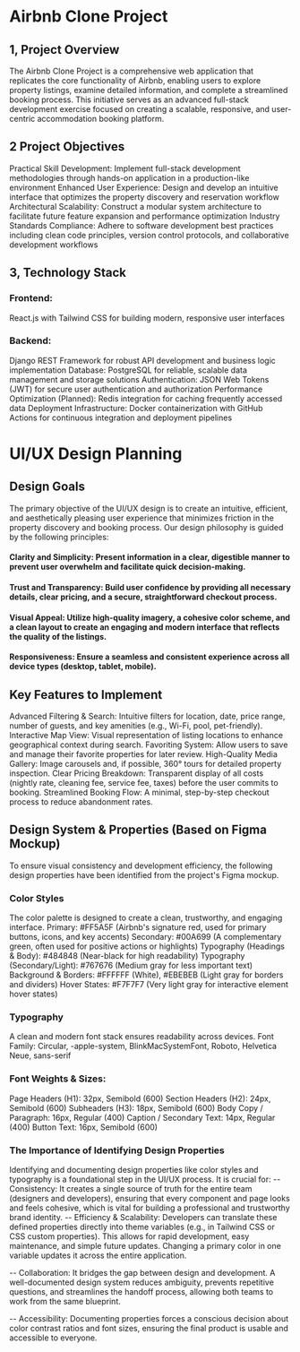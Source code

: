 # Airbnb Clone Project
## 1, Project Overview
The Airbnb Clone Project is a comprehensive web application that replicates the core functionality of Airbnb, enabling users to explore property listings, examine detailed information, and complete a streamlined booking process. This initiative serves as an advanced full-stack development exercise focused on creating a scalable, responsive, and user-centric accommodation booking platform.

## 2 Project Objectives
Practical Skill Development: Implement full-stack development methodologies through hands-on application in a production-like environment
Enhanced User Experience: Design and develop an intuitive interface that optimizes the property discovery and reservation workflow
Architectural Scalability: Construct a modular system architecture to facilitate future feature expansion and performance optimization
Industry Standards Compliance: Adhere to software development best practices including clean code principles, version control protocols, and collaborative development workflows

## 3, Technology Stack
### Frontend: 
React.js with Tailwind CSS for building modern, responsive user interfaces

### Backend: 
Django REST Framework for robust API development and business logic implementation
Database: PostgreSQL for reliable, scalable data management and storage solutions
Authentication: JSON Web Tokens (JWT) for secure user authentication and authorization
Performance Optimization (Planned): Redis integration for caching frequently accessed data  Deployment Infrastructure: Docker containerization with GitHub Actions for continuous integration and deployment pipelines

# UI/UX Design Planning
## Design Goals
The primary objective of the UI/UX design is to create an intuitive, efficient, and aesthetically pleasing user experience that minimizes friction in the property discovery and booking process. Our design philosophy is guided by the following principles:
#### Clarity and Simplicity: Present information in a clear, digestible manner to prevent user overwhelm and facilitate quick decision-making.
#### Trust and Transparency: Build user confidence by providing all necessary details, clear pricing, and a secure, straightforward checkout process.
#### Visual Appeal: Utilize high-quality imagery, a cohesive color scheme, and a clean layout to create an engaging and modern interface that reflects the quality of the listings.
#### Responsiveness: Ensure a seamless and consistent experience across all device types (desktop, tablet, mobile).

## Key Features to Implement
Advanced Filtering & Search: Intuitive filters for location, date, price range, number of guests, and key amenities (e.g., Wi-Fi, pool, pet-friendly).
Interactive Map View: Visual representation of listing locations to enhance geographical context during search.
Favoriting System: Allow users to save and manage their favorite properties for later review.
High-Quality Media Gallery: Image carousels and, if possible, 360° tours for detailed property inspection.
Clear Pricing Breakdown: Transparent display of all costs (nightly rate, cleaning fee, service fee, taxes) before the user commits to booking.
Streamlined Booking Flow: A minimal, step-by-step checkout process to reduce abandonment rates.


## Design System & Properties (Based on Figma Mockup)
To ensure visual consistency and development efficiency, the following design properties have been identified from the project's Figma mockup.

### Color Styles
The color palette is designed to create a clean, trustworthy, and engaging interface.
Primary: #FF5A5F (Airbnb's signature red, used for primary buttons, icons, and key accents)
Secondary: #00A699 (A complementary green, often used for positive actions or highlights)
Typography (Headings & Body): #484848 (Near-black for high readability)
Typography (Secondary/Light): #767676 (Medium gray for less important text)
Background & Borders: #FFFFFF (White), #EBEBEB (Light gray for borders and dividers)
Hover States: #F7F7F7 (Very light gray for interactive element hover states)

### Typography
A clean and modern font stack ensures readability across devices.
Font Family: Circular, -apple-system, BlinkMacSystemFont, Roboto, Helvetica Neue, sans-serif

### Font Weights & Sizes:
Page Headers (H1): 32px, Semibold (600)
Section Headers (H2): 24px, Semibold (600)
Subheaders (H3): 18px, Semibold (600)
Body Copy / Paragraph: 16px, Regular (400)
Caption / Secondary Text: 14px, Regular (400)
Button Text: 16px, Semibold (600)

### The Importance of Identifying Design Properties
Identifying and documenting design properties like color styles and typography is a foundational step in the UI/UX process. It is crucial for:
-- Consistency: It creates a single source of truth for the entire team (designers and developers), ensuring that every component and page looks and feels cohesive, which is vital for building a professional and trustworthy brand identity.
-- Efficiency & Scalability: Developers can translate these defined properties directly into theme variables (e.g., in Tailwind CSS or CSS custom properties). This allows for rapid development, easy maintenance, and simple future updates. Changing a primary color in one variable updates it across the entire application.

-- Collaboration: It bridges the gap between design and development. A well-documented design system reduces ambiguity, prevents repetitive questions, and streamlines the handoff process, allowing both teams to work from the same blueprint.

-- Accessibility: Documenting properties forces a conscious decision about color contrast ratios and font sizes, ensuring the final product is usable and accessible to everyone.